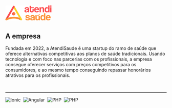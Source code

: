 ![AtendiSaude](https://raw.githubusercontent.com/atendisaude/.github/main/profile/assets/logo-default-144x47.png "logo da AtendiSaude")
===

## A empresa

Fundada em 2022, a AtendiSaude é uma startup do ramo de saúde que oferece alternativas competitivas aos planos de saúde tradicionais.
Usando tecnologia e com foco nas parcerias com os profissionais, a empresa consegue oferecer serviços com preços competitivos para os consumidores, e ao mesmo tempo conseguindo repassar honorários atrativos para os profissionais.

<br />

***
<img src="https://cdn.jsdelivr.net/gh/devicons/devicon/icons/ionic/ionic-original.svg" title="Ionic" alt="Ionic" width="40" height="40"/>&nbsp;
<img src="https://cdn.jsdelivr.net/gh/devicons/devicon/icons/angularjs/angularjs-original.svg" title="Angular" alt="Angular" width="40" height="40"/>&nbsp;
<img src="https://cdn.jsdelivr.net/gh/devicons/devicon/icons/php/php-original.svg" title="PHP" alt="PHP" width="40" height="40"/>&nbsp;
<img src="https://cdn.jsdelivr.net/gh/devicons/devicon/icons/typescript/typescript-original.svg" title="PHP" alt="PHP" width="40" height="40"/>&nbsp;